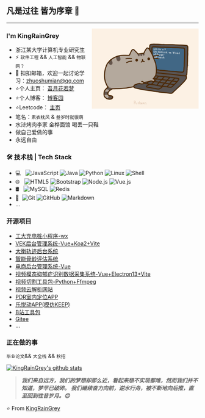 ## 凡是过往 皆为序章 👋
---
<img align="right" alt="GIF" src="https://github.com/miles-rush/miles-rush/blob/main/pusheencode.gif?raw=true" style="max-width:100%;" width="280px" />

### I'm KingRainGrey

- 浙江某大学计算机专业研究生
- ⚡ `软件工程` && `人工智能` && `物联网？`
- 💬 扣扣邮箱，欢迎一起讨论学习：[zhuoshumian@qq.com](mailto:zhuoshumian@qq.com)
- ⭐个人主页： [吾月花若梦](https://mirrormoon.top/)
- ⭐个人博客： [博客园](https://www.cnblogs.com/KingRainGrey/)
- ⭐Leetcode： [主页](https://leetcode.cn/u/ilovey/)
- 笔名：`素衣枕风` & `叁岁时就很萌`
- 水浒烤肉李家 金桦面馆 喝丢一只鞋
- 做自己爱做的事 
- 永远自由


### 🛠 技术栈 | Tech Stack

- 💻 &#160; 
![JavaScript](https://img.shields.io/badge/JavaScript-ES5-blue)
![Java](https://img.shields.io/badge/-Java-333333?style=flat&logo=Java&logoColor=007396)
![Python](https://img.shields.io/badge/python-3-blue)
![Linux](https://img.shields.io/badge/-Linux-333333?style=flat&logo=Linux&logoColor=FCC624)
![Shell](https://img.shields.io/badge/Bash-Shell-lightgrey)
- 🌐 &#160; 
![HTML5](https://img.shields.io/badge/-HTML5-333333?style=flat&logo=HTML5)
![Bootstrap](https://img.shields.io/badge/-Bootstrap-333333?style=flat&logo=bootstrap&logoColor=563D7C)
![Node.js](https://img.shields.io/badge/-Node.js-333333?style=flat&logo=node.js)
![Vue.js](https://img.shields.io/badge/-VueJS-333333?style=flat&logo=Vue.js)
- 🛢 &#160; ![MySQL](https://img.shields.io/badge/-MySQL-333333?style=flat&logo=mysql)
![Redis](https://img.shields.io/badge/Redis-3-red)
- 🔧 &#160;![Git](https://img.shields.io/badge/-Git-333333?style=flat&logo=git)
![GitHub](https://img.shields.io/badge/-GitHub-333333?style=flat&logo=github)
![Markdown](https://img.shields.io/badge/-Markdown-333333?style=flat&logo=markdown)
- ...

### 开源项目
- [工大充电桩小程序-wx](https://github.com/miles-rush/charge)
- [VEK后台管理系统-Vue+Koa2+Vite](https://github.com/miles-rush/manager-fe)
- [大衡轨迹后台系统](https://gitee.com/KingRainGrey/vue_traffic)
- [智能骨龄评估系统](https://gitee.com/StupidDK/youths)
- [电商后台管理系统-Vue](https://github.com/miles-rush/vuedemo)
- [视频模态抑郁症识别数据采集系统-Vue+Electron13+Vite](https://github.com/miles-rush/questionnaire-window)
- [视频切割工具包-Python+Ffmpeg](https://github.com/miles-rush/LocalVideoPart)
- [视频云解析网站](https://github.com/miles-rush/VideoRes)
- [PDR室内定位APP](https://github.com/miles-rush/IndoorNavigation)
- [乐悦动APP(模仿KEEP)](https://github.com/miles-rush/mysports)
- [B站工具包](https://github.com/Bulletrushman/bilibiliTools)
- [Gitee](https://gitee.com/KingRainGrey)
- ...

### 正在做的事
`毕业论文`&& `大全栈` && `秋招`

[![KingRainGrey's github stats](https://github-readme-stats.vercel.app/api?username=miles-rush&show_icons=true&theme=dark)](https://github.com/anuraghazra/github-readme-stats)

> ***我们来自远方，我们的梦想却那么近，看起来想不实现都难，然而我们并不知道，梦早已破碎。 我们继续奋力向前，逆水行舟，被不断地向后推，直至回到往昔岁月。😊***

⭐️ From [KingRainGrey](https://github.com/miles-rush)
